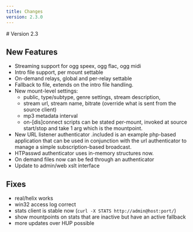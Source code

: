 ```yaml
---
title: Changes
version: 2.3.0
---
```


<article markdown="1">
# Version 2.3

## New Features

-	Streaming support for ogg speex, ogg flac, ogg midi
-	Intro file support, per mount settable
-	On-demand relays, global and per-relay settable
-	Fallback to file, extends on the intro file handling.
-	New mount-level settings:
	*	public, type/subtype, genre settings, stream description,
	*	stream url, stream name, bitrate (override what is sent from the source client)
	*	mp3 metadata interval
	*	on-[dis]connect scripts can be stated per-mount, invoked at source start/stop and take 1 arg which is the mountpoint.
-	New URL listener authenticator .included is an example php-based application that can be used in conjunction with the url authenticator to manage a simple subscription-based broadcast.
-	HTPasswd authenticator uses in-memory structures now.
-	On demand files now can be fed through an authenticator
-	Update to admin/web xslt interface

## Fixes

-	real/helix works
-	win32 access log correct
-	stats client is stable now (`curl -X STATS http://admin@host:port/`)
-	show mountpoints on stats that are inactive but have an active fallback
-	more updates over HUP possible

</article>